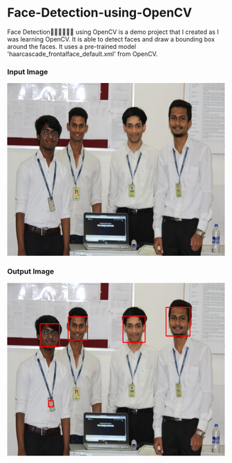 # Face-Detection-using-OpenCV
Face Detection🙍🏻‍♂️🙎🏻‍♀️ using OpenCV is a demo project that I created as I was learning OpenCV. It is able to detect faces and draw a bounding box around the faces. It uses a pre-trained model 'haarcascade_frontalface_default.xml' from OpenCV.

### Input Image

<img src="https://github.com/OmRajpurkar/Face-Detection-using-OpenCV/blob/master/Resources/ProjectExhibition.JPG" alt="alt text" width="600" height="400">

### Output Image

<img src="https://github.com/OmRajpurkar/Face-Detection-using-OpenCV/blob/master/Resources/ProjectExhibitionOutput.png" alt="alt text" width="600" height="400">
